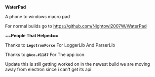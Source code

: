 **WaterPad**

A phone to windows macro pad

For normal builds go to <https://github.com/Nightowl2007W/WaterPad>

**==People That Helped==**

Thanks to **``LegotronForce``** For LoggerLib And ParserLib

Thanks to **``@Ace.#1187``** For The app icon

Update this is still getting worked on
in the newest build we are moving away from electron since i can't get its api 
